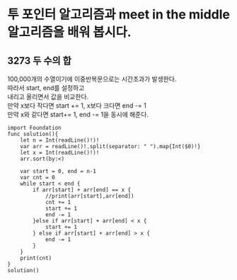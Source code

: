 # 투 포인터 알고리즘과 meet in the middle 알고리즘을 배워 봅시다.
## 3273 두 수의 합
100,000개의 수열이기에 이중반복문으로는 시간초과가 발생한다.   
따라서 start, end를 설정하고   
내리고 올리면서 값을 비교한다.   
만약 x보다 작다면 start += 1, x보다 크다면 end -= 1   
만약 x와 같다면 start+= 1, end -= 1을 동시에 해준다.   
```
import Foundation
func solution(){
    let n = Int(readLine()!)!
    var arr = readLine()!.split(separator: " ").map{Int($0)!}
    let x = Int(readLine()!)!
    arr.sort(by:<)
    
    var start = 0, end = n-1
    var cnt = 0
    while start < end {
        if arr[start] + arr[end] == x {
            //print(arr[start],arr[end])
            cnt += 1
            start += 1
            end -= 1
        }else if arr[start] + arr[end] < x {
            start += 1
        } else if arr[start] + arr[end] > x {
            end -= 1
        }
    }
    print(cnt)
}
solution()


```

